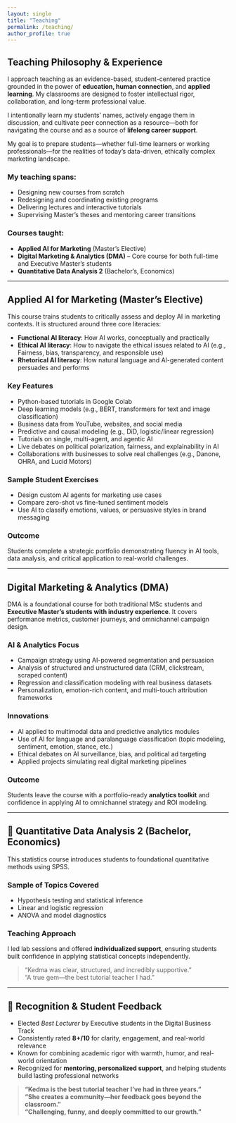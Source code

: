```yaml
---
layout: single
title: "Teaching"
permalink: /teaching/
author_profile: true
---
```


## Teaching Philosophy & Experience

I approach teaching as an evidence-based, student-centered practice grounded in the power of **education, human connection**, and **applied learning**. My classrooms are designed to foster intellectual rigor, collaboration, and long-term professional value.

I intentionally learn my students’ names, actively engage them in discussion, and cultivate peer connection as a resource—both for navigating the course and as a source of **lifelong career support**.

My goal is to prepare students—whether full-time learners or working professionals—for the realities of today’s data-driven, ethically complex marketing landscape.

### My teaching spans:

- Designing new courses from scratch  
- Redesigning and coordinating existing programs  
- Delivering lectures and interactive tutorials  
- Supervising Master’s theses and mentoring career transitions

### Courses taught:

- **Applied AI for Marketing** (Master’s Elective)  
- **Digital Marketing & Analytics (DMA)** – Core course for both full-time and Executive Master’s students  
- **Quantitative Data Analysis 2** (Bachelor’s, Economics)

---

## Applied AI for Marketing (Master’s Elective)

This course trains students to critically assess and deploy AI in marketing contexts. It is structured around three core literacies:

- **Functional AI literacy**: How AI works, conceptually and practically  
- **Ethical AI literacy**: How to navigate the ethical issues related to AI (e.g., Fairness, bias, transparency, and responsible use)  
- **Rhetorical AI literacy**: How natural language and AI-generated content persuades and performs

### Key Features

- Python-based tutorials in Google Colab  
- Deep learning models (e.g., BERT, transformers for text and image classification)  
- Business data from YouTube, websites, and social media  
- Predictive and causal modeling (e.g., DiD, logistic/linear regression)  
- Tutorials on single, multi-agent, and agentic AI  
- Live debates on political polarization, fairness, and explainability in AI  
- Collaborations with businesses to solve real challenges (e.g., Danone, OHRA, and Lucid Motors)

### Sample Student Exercises

- Design custom AI agents for marketing use cases  
- Compare zero-shot vs fine-tuned sentiment models  
- Use AI to classify emotions, values, or persuasive styles in brand messaging

### Outcome

Students complete a strategic portfolio demonstrating fluency in AI tools, data analysis, and critical application to real-world challenges.

---

## Digital Marketing & Analytics (DMA)

DMA is a foundational course for both traditional MSc students and **Executive Master’s students with industry experience**. It covers performance metrics, customer journeys, and omnichannel campaign design.

### AI & Analytics Focus

- Campaign strategy using AI-powered segmentation and persuasion  
- Analysis of structured and unstructured data (CRM, clickstream, scraped content)  
- Regression and classification modeling with real business datasets  
- Personalization, emotion-rich content, and multi-touch attribution frameworks

### Innovations

- AI applied to multimodal data and predictive analytics modules
- Use of AI for language and paralanguage classification (topic modeling, sentiment, emotion, stance, etc.)
- Ethical debates on AI surveillance, bias, and political ad targeting  
- Applied projects simulating real digital marketing pipelines

### Outcome

Students leave the course with a portfolio-ready **analytics toolkit** and confidence in applying AI to omnichannel strategy and ROI modeling.

---

## 📐 Quantitative Data Analysis 2 (Bachelor, Economics)

This statistics course introduces students to foundational quantitative methods using SPSS.

### Sample of Topics Covered

- Hypothesis testing and statistical inference  
- Linear and logistic regression  
- ANOVA and model diagnostics

### Teaching Approach

I led lab sessions and offered **individualized support**, ensuring students built confidence in applying statistical concepts independently.

> “Kedma was clear, structured, and incredibly supportive.”  
> “A true gem—the best tutorial teacher I had.”

---

## 🌟 Recognition & Student Feedback

- Elected *Best Lecturer* by Executive students in the Digital Business Track  
- Consistently rated **8+/10** for clarity, engagement, and real-world relevance  
- Known for combining academic rigor with warmth, humor, and real-world orientation  
- Recognized for **mentoring, personalized support**, and helping students build lasting professional networks

> **“Kedma is the best tutorial teacher I’ve had in three years.”**  
> **“She creates a community—her feedback goes beyond the classroom.”**  
> **“Challenging, funny, and deeply committed to our growth.”**
